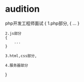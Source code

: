 audition
========
php开发工程师面试
{
	1.php部分,
	{
		...
	}

	2.js部分
	{
		...
	}

	3.html,css部分,

	4.服务器部分
}
